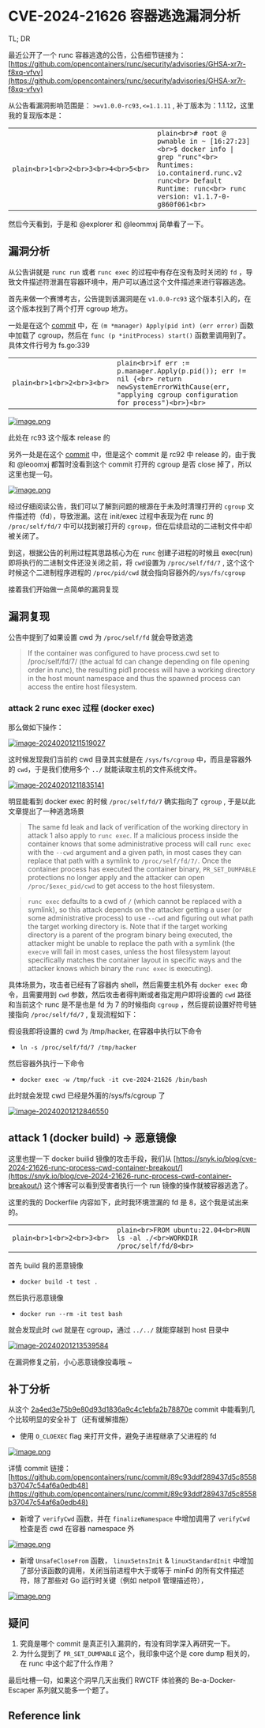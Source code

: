 

# CVE-2024-21626 容器逃逸漏洞分析

[](#TL-DR "TL; DR")TL; DR

最近公开了一个 runc 容器逃逸的公告，公告细节链接为： [https://github.com/opencontainers/runc/security/advisories/GHSA-xr7r-f8xq-vfvv](https://github.com/opencontainers/runc/security/advisories/GHSA-xr7r-f8xq-vfvv)

从公告看漏洞影响范围是： `>=v1.0.0-rc93,<=1.1.11` , 补丁版本为：1.1.12，这里我的复现版本是：

|     |     |
| --- | --- |
| ```plain<br>1<br>2<br>3<br>4<br>5<br>``` | ```plain<br># root @ pwnable in ~ [16:27:23]<br>$ docker info \| grep "runc"<br> Runtimes: io.containerd.runc.v2 runc<br> Default Runtime: runc<br> runc version: v1.1.7-0-g860f061<br>``` |

然后今天看到，于是和 @explorer 和 @leommxj 简单看了一下。

## [](#%E6%BC%8F%E6%B4%9E%E5%88%86%E6%9E%90 "漏洞分析")漏洞分析

从公告讲就是 `runc run` 或者 `runc exec` 的过程中有存在没有及时关闭的 `fd` ，导致文件描述符泄漏在容器环境中，用户可以通过这个文件描述来进行容器逃逸。

首先来做一个赛博考古，公告提到该漏洞是在 `v1.0.0-rc93` 这个版本引入的，在这个版本找到了两个打开 cgroup 地方。

一处是在这个 [commit](https://github.com/opencontainers/runc/commit/fad92bbffa9c13652c07f1966606089e28442a87) 中，在 `(m *manager) Apply(pid int) (err error)` 函数中加载了 cgroup，然后在 `func (p *initProcess) start()` 函数里调用到了。具体文件行号为 fs.go:339

|     |     |
| --- | --- |
| ```plain<br>1<br>2<br>3<br>``` | ```plain<br>if err := p.manager.Apply(p.pid()); err != nil {<br>	return newSystemErrorWithCause(err, "applying cgroup configuration for process")<br>}<br>``` |

[![image.png](assets/1706859213-4c8e3eca0764c99da545d2837588d8e8.png)](https://sw-blog.oss-cn-hongkong.aliyuncs.com/img/2024-02-01-dfd0b187a7a90ee33fe0907ee0221b6a-9f4d04.png "image.png")

此处在 rc93 这个版本 release 的

另外一处是在这个 [commit](https://github.com/opencontainers/runc/commit/e0c0b0cf321252b8d964fc64d62d21f107615304) 中，但是这个 commit 是 rc92 中 release 的，由于我和 @leoomxj 都暂时没看到这个 commit 打开的 cgroup 是否 close 掉了，所以这里也提一句。

[![image.png](assets/1706859213-47467ce51cfe4c86f34d94ad0c81e7cc.png)](https://sw-blog.oss-cn-hongkong.aliyuncs.com/img/2024-02-01-fdcb1245e8a627b547417799eadd58ee-172ae7.png "image.png")

经过仔细阅读公告，我们可以了解到问题的根源在于未及时清理打开的 `cgroup` 文件描述符（fd），导致泄漏。这在 init/exec 过程中表现为在 runc 的 `/proc/self/fd/7` 中可以找到被打开的 `cgroup`，但在后续启动的二进制文件中却被关闭了。

到这，根据公告的利用过程其思路核心为在 `runc` 创建子进程的时候且 exec(run) 即将执行的二进制文件还没关闭之前，将 `cwd`设置为 `/proc/self/fd/7` , 这个这个时候这个二进制程序进程的 `/proc/pid/cwd` 就会指向容器外的`/sys/fs/cgroup`

接着我们开始做一点简单的漏洞复现

## [](#%E6%BC%8F%E6%B4%9E%E5%A4%8D%E7%8E%B0 "漏洞复现")漏洞复现

公告中提到了如果设置 cwd 为 `/proc/self/fd` 就会导致逃逸

> If the container was configured to have process.cwd set to /proc/self/fd/7/ (the actual fd can change depending on file opening order in runc), the resulting pid1 process will have a working directory in the host mount namespace and thus the spawned process can access the entire host filesystem.

### [](#attack-2-runc-exec-%E8%BF%87%E7%A8%8B-docker-exec "attack 2 runc exec 过程 (docker exec)")attack 2 runc exec 过程 (docker exec)

那么做如下操作：

[![image-20240201211519027](assets/1706859213-185564030f4f68ff6f037d77d77fc36b.png)](https://sw-blog.oss-cn-hongkong.aliyuncs.com/img/2024-02-01-1ee7b4735f493775570f4ed53cf59e47-74d718.png "image-20240201211519027")

这时候发现我们当前的 cwd 目录其实就是在 `/sys/fs/cgroup` 中，而且是容器外的 `cwd`，于是我们使用多个 `../` 就能读取主机的文件系统文件。

[![image-20240201211835141](assets/1706859213-29cea8362c068c35ff40b5508aad4cd3.png)](https://sw-blog.oss-cn-hongkong.aliyuncs.com/img/2024-02-01-9848f9fce7b55b711bf45a9a66355abe-617837.png "image-20240201211835141")

明显能看到 docker exec 的时候 `/proc/self/fd/7` 确实指向了 `cgroup` , 于是以此文章提出了一种逃逸场景

> The same fd leak and lack of verification of the working directory in attack 1 also apply to `runc exec`. If a malicious process inside the container knows that some administrative process will call `runc exec` with the `--cwd` argument and a given path, in most cases they can replace that path with a symlink to `/proc/self/fd/7/`. Once the container process has executed the container binary, `PR_SET_DUMPABLE` protections no longer apply and the attacker can open `/proc/$exec_pid/cwd` to get access to the host filesystem.

> `runc exec` defaults to a cwd of `/` (which cannot be replaced with a symlink), so this attack depends on the attacker getting a user (or some administrative process) to use `--cwd` and figuring out what path the target working directory is. Note that if the target working directory is a parent of the program binary being executed, the attacker might be unable to replace the path with a symlink (the `execve` will fail in most cases, unless the host filesystem layout specifically matches the container layout in specific ways and the attacker knows which binary the `runc exec` is executing).

具体场景为，攻击者已经有了容器内 shell，然后需要主机外有 `docker exec` 命令，且需要用到 `cwd` 参数，然后攻击者得判断或者指定用户即将设置的 `cwd` 路径和当前这个 runc 是不是也是 fd 为 7 的时候指向 `cgroup` ，然后提前设置好符号链接指向 `/proc/self/fd/7` , 复现流程如下：

假设我即将设置的 cwd 为 /tmp/hacker, 在容器中执行以下命令

-   `ln -s /proc/self/fd/7 /tmp/hacker`

然后容器外执行一下命令

-   `docker exec -w /tmp/fuck -it cve-2024-21626 /bin/bash`

此时就会发现 cwd 已经是外面的/sys/fs/cgroup 了

[![image-20240201212846550](assets/1706859213-c1e30c9bae0afd67bfc1f478439be04f.png)](https://sw-blog.oss-cn-hongkong.aliyuncs.com/img/2024-02-01-0aba4477f88cdbe26e5e4b86c4ebc632-d327a5.png "image-20240201212846550")

## [](#attack-1-docker-build-gt-%E6%81%B6%E6%84%8F%E9%95%9C%E5%83%8F "attack 1 (docker build) -> 恶意镜像")attack 1 (docker build) -> 恶意镜像

这里也提一下 docker builid 镜像的攻击手段，我们从 [https://snyk.io/blog/cve-2024-21626-runc-process-cwd-container-breakout/](https://snyk.io/blog/cve-2024-21626-runc-process-cwd-container-breakout/) 这个博客可以看到受害者执行一个 run 镜像的操作就被容器逃逸了。

这里的我的 Dockerfile 内容如下，此时我环境泄漏的 fd 是 8，这个我是试出来的。

|     |     |
| --- | --- |
| ```plain<br>1<br>2<br>3<br>``` | ```plain<br>FROM ubuntu:22.04<br>RUN ls -al ./<br>WORKDIR /proc/self/fd/8<br>``` |

首先 build 我的恶意镜像

-   `docker build -t test .`

然后执行恶意镜像

-   `docker run --rm -it test bash`

就会发现此时 `cwd` 就是在 cgroup，通过 `../../` 就能穿越到 host 目录中

[![image-20240201213539584](assets/1706859213-456ab600300aab4355802c776eb45dff.png)](https://sw-blog.oss-cn-hongkong.aliyuncs.com/img/2024-02-01-81fb372b81ebd7126f5992037d52b6dd-054740.png "image-20240201213539584")

在漏洞修复之前，小心恶意镜像投毒哦 ~

## [](#%E8%A1%A5%E4%B8%81%E5%88%86%E6%9E%90 "补丁分析")补丁分析

从这个 [2a4ed3e75b9e80d93d1836a9c4c1ebfa2b78870e](https://github.com/opencontainers/runc/commit/2a4ed3e75b9e80d93d1836a9c4c1ebfa2b78870e) commit 中能看到几个比较明显的安全补丁（还有缓解措施）

-   使用 `O_CLOEXEC` flag 来打开文件，避免子进程继承了父进程的 fd

[![image.png](assets/1706859213-84d39f31d832fab900ad7e95891a85f2.png)](https://sw-blog.oss-cn-hongkong.aliyuncs.com/img/2024-02-01-3d247d8ab3a957ac8360bb6ab274bc26-0d73a8.png "image.png")

详情 commit 链接： [https://github.com/opencontainers/runc/commit/89c93ddf289437d5c8558b37047c54af6a0edb48](https://github.com/opencontainers/runc/commit/89c93ddf289437d5c8558b37047c54af6a0edb48)

-   新增了 `verifyCwd` 函数，并在 `finalizeNamespace` 中增加调用了 `verifyCwd` 检查是否 cwd 在容器 namespace 外

[![image.png](assets/1706859213-3f8d86adea1be202262f8efb3f28a029.png)](https://sw-blog.oss-cn-hongkong.aliyuncs.com/img/2024-02-01-cb49333e16be42b5cb86ebac0feac568-58854c.png "image.png")

-   新增 `UnsafeCloseFrom` 函数， `linuxSetnsInit` & `linuxStandardInit` 中增加了部分该函数的调用，关闭当前进程中大于或等于 minFd 的所有文件描述符，除了那些对 Go 运行时关键（例如 netpoll 管理描述符），

[![image.png](assets/1706859213-c4bbf47a865432efece6ffdf9576ece6.png)](https://sw-blog.oss-cn-hongkong.aliyuncs.com/img/2024-02-01-e8cef47e36037879dc641a0d85a0db18-3fa173.png "image.png")

## [](#%E7%96%91%E9%97%AE "疑问")疑问

1.  究竟是哪个 commit 是真正引入漏洞的，有没有同学深入再研究一下。
2.  为什么提到了 `PR_SET_DUMPABLE` 这个，我印象中这个是 core dump 相关的，在 runc 中这个起了什么作用？

最后吐槽一句，如果这个洞早几天出我们 RWCTF 体验赛的 Be-a-Docker-Escaper 系列就又能多一个题了。

## [](#Reference-link "Reference link")Reference link
